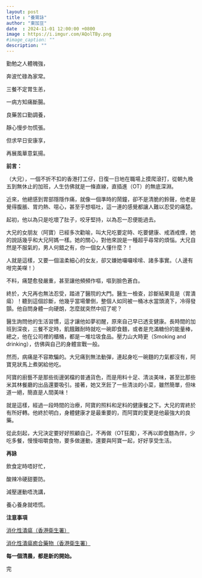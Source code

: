 ```yaml
---
layout: post
title : "養胃詠"
author: "東加豆"
date  : 2024-11-01 12:00:00 +0800
image : https://i.imgur.com/AQolTBy.png
#image_caption: ""
description: ""
---
```


勤勉之人體魄強，

奔波忙碌為家常。

<!--more-->

三餐不定胃生恙，

一病方知痛斷腸。

良藥苦口勤調養，

靜心慢步勿慌張。

但求早日安康享，

再展風華意氣揚。

__前言：__

（大兄），一個不折不扣的香港打工仔，日復一日地在職場上摸爬滾打，從朝九晚五到無休止的加班，人生仿佛就是一條直線，直插進（OT）的無底深淵。

近來，他總感到胃部隱隱作痛，就像一個準時的鬧鐘，卻不是清脆的鈴聲，他老是覺得腹脹、胃灼熱、噁心，甚至乎想嘔吐，這一連的感覺都讓人難以忍受的痛楚。

起初，他以為只是吃壞了肚子，咬牙堅持，以為忍一忍便能過去。

大兄的女朋友（阿寶）已經多次勸喻，叫大兄吃要定時、吃要健康、戒酒戒煙，她的說話幾乎和大兄阿媽一樣。她的關心，對他來說是一種超乎尋常的煩惱。大兄自然是不服氣的，男人何錯之有，你一個女人懂什麼？！

人就是這樣，又要一個溫柔細心的女友，卻又嫌她囉囉嗦嗦、諸多事實。（人邊有咁完美㗎！）

不料，痛楚愈發嚴重，甚至讓他頻頻作嘔，嘔到臉色蒼白。

終於，大兄再也無法忍受，踏进了醫院的大門。醫生一檢查，診斷結果竟是（胃潰瘍）！聽到這個診斷，他幾乎當場暈倒，整個人如同被一桶冰水當頭澆下，冷得發顫。他自問身體一向硬朗，怎麼就突然中招了呢？

醫生詢問他的生活習慣，這才讓他如夢初醒，原來自己早已透支健康。長時間的加班到深夜，三餐不定時，飢餓難耐時就吃一碗即食麵，或者是充滿糖份的能量棒，總之，他在公司裡的櫃桶，都是一堆垃圾食品。壓力山大時更（Smoking and drinking），仿佛與自己的身體宣戰一般。

然而，病痛是不容欺騙的。大兄痛到無法動彈，連起身吃一碗麵的力氣都沒有，阿寶見狀馬上煮粥給他吃。

阿寶的廚藝不是那些街邊粥檔的普通貨色，而是用料十足、清淡美味，甚至比那些米其林餐廳的出品還要吸引。接著，她又烹飪了一些清淡的小菜，雖然簡單，但味道一絕，簡直是人間美味！

就是這樣，經過一段時間的治療，阿寶的照料和足料的健康餐之下。大兄的胃終於有所好轉。他終於明白，身體健康才是最重要的，而阿寶的愛更是他最強大的良藥。

從此刻起，大兄決定要好好照顧自己，不再做（OT狂魔），不再以即食麵為伴，少吃多餐，慢慢咀嚼食物，要多做運動，還要與阿寶一起，好好享受生活。

__再詠__

飲食定時唔好忙，

酸辣冷硬甜要防。

減壓運動唔洗講，

養心養身就唔慌。

__注意事項__

[消化性潰瘍（香港衛生署）](https://www.chp.gov.hk/tc/static/80053.html)

[消化性潰瘍癒合藥物（香港衛生署）](https://www.drugoffice.gov.hk/eps/do/tc/consumer/news_informations/dm_11.html)

__每一個清晨，都是新的開始。__

完

<!--END-->